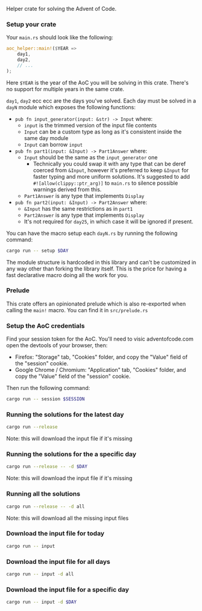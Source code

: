 Helper crate for solving the Advent of Code.

### Setup your crate

Your `main.rs` should look like the following:

```rust
aoc_helper::main!($YEAR =>
    day1,
    day2,
    // ...
); 
```

Here `$YEAR` is the year of the AoC you will be solving in this crate. There's no support for multiple years in the same crate.

`day1`, `day2` ecc ecc are the days you've solved. Each day must be solved in a `dayN` module which exposes the following functions:

   * `pub fn input_generator(input: &str) -> Input` where:
      * `input` is the trimmed version of the input file contents
      * `Input` can be a custom type as long as it's consistent inside the same day module
      * `Input` can borrow `input`
   * `pub fn part1(input: &Input) -> Part1Answer` where:
      * `Input` should be the same as the `input_generator` one
         * Technically you could swap it with any type that can be deref coerced from `&Input`, however it's preferred to keep `&Input` for faster typing and more uniform solutions. It's suggested to add `#![allow(clippy::ptr_arg)]` to `main.rs` to silence possible warnings derived from this.
      * `Part1Answer` is any type that implements `Display`
   * `pub fn part2(input: &Input) -> Part2Answer` where:
      * `&Input` has the same restrictions as in `part1`
      * `Part2Answer` is any type that implements `Display`
      * It's not required for `day25`, in which case it will be ignored if present.

You can have the macro setup each `dayN.rs` by running the following command:

```sh
cargo run -- setup $DAY
```
    
The module structure is hardcoded in this library and can't be customized in any way other than forking the library itself. This is the price for having a fast declarative macro doing all the work for you.

### Prelude

This crate offers an opinionated prelude which is also re-exported when calling the `main!` macro. You can find it in `src/prelude.rs`

### Setup the AoC credentials

Find your session token for the AoC. You'll need to visic adventofcode.com open the devtools of your browser, then:

   * Firefox: "Storage" tab, "Cookies" folder, and copy the "Value" field of the "session" cookie.
   * Google Chrome / Chromium: "Application" tab, "Cookies" folder, and copy the "Value" field of the "session" cookie.

Then run the following command:

```sh
cargo run -- session $SESSION
```

### Running the solutions for the latest day

```sh
cargo run --release
```

Note: this will download the input file if it's missing

### Running the solutions for the a specific day

```sh
cargo run --release -- -d $DAY
```

Note: this will download the input file if it's missing

### Running all the solutions

```sh
cargo run --release -- -d all
```

Note: this will download all the missing input files

### Download the input file for today

```sh
cargo run -- input
```

### Download the input file for all days

```sh
cargo run -- input -d all
```

### Download the input file for a specific day

```sh
cargo run -- input -d $DAY
```

